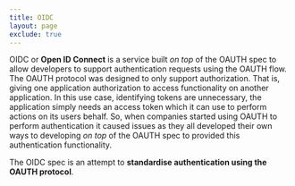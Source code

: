 ```yaml
---
title: OIDC
layout: page
exclude: true
---
```


OIDC or **Open ID Connect** is a service built *on top* of the OAUTH spec to allow developers to support authentication requests using the OAUTH flow. The OAUTH protocol was designed to only support authorization. That is, giving one application authorization to access functionality on another application. In this use case, identifying tokens are unnecessary, the application simply needs an access token which it can use to perform actions on its users behalf. So, when companies started using OAUTH to perform authentication it caused issues as they all developed their own ways to developing *on top* of the OAUTH spec to provided this authentication functionality.

The OIDC spec is an attempt to **standardise authentication using the OAUTH protocol**.
<!--stackedit_data:
eyJoaXN0b3J5IjpbLTEyNjUxNTA1NjddfQ==
-->